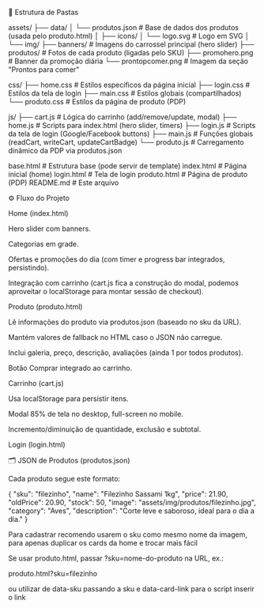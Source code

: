 📂 Estrutura de Pastas

assets/
 ├── data/
 │    └── produtos.json     # Base de dados dos produtos (usada pelo produto.html)
 │
 ├── icons/
 │    └── logo.svg          # Logo em SVG
 │
 └── img/
      ├── banners/          # Imagens do carrossel principal (hero slider)
      ├── produtos/         # Fotos de cada produto (ligadas pelo SKU)
      ├── promohero.png     # Banner da promoção diária
      └── prontopcomer.png  # Imagem da seção "Prontos para comer"

css/
 ├── home.css               # Estilos específicos da página inicial
 ├── login.css              # Estilos da tela de login
 ├── main.css               # Estilos globais (compartilhados)
 └── produto.css            # Estilos da página de produto (PDP)

js/
 ├── cart.js                # Lógica do carrinho (add/remove/update, modal)
 ├── home.js                # Scripts para index.html (hero slider, timers)
 ├── login.js               # Scripts da tela de login (Google/Facebook buttons)
 ├── main.js                # Funções globais (readCart, writeCart, updateCartBadge)
 └── produto.js             # Carregamento dinâmico da PDP via produtos.json

base.html                   # Estrutura base (pode servir de template)
index.html                  # Página inicial (home)
login.html                  # Tela de login
produto.html                # Página de produto (PDP)
README.md                   # Este arquivo

⚙️ Fluxo do Projeto

Home (index.html)

Hero slider com banners.

Categorias em grade.

Ofertas e promoções do dia (com timer e progress bar integrados, persistindo).

Integração com carrinho (cart.js fica a construção do modal, podemos aproveitar o localStorage para montar sessão de checkout).

Produto (produto.html)

Lê informações do produto via produtos.json (baseado no sku da URL).

Mantém valores de fallback no HTML caso o JSON não carregue.

Inclui galeria, preço, descrição, avaliações (ainda 1 por todos produtos).

Botão Comprar integrado ao carrinho.

Carrinho (cart.js)

Usa localStorage para persistir itens.

Modal 85% de tela no desktop, full-screen no mobile.

Incremento/diminuição de quantidade, exclusão e subtotal.

Login (login.html)

🗂️ JSON de Produtos (produtos.json)

Cada produto segue este formato:

{
  "sku": "filezinho",
  "name": "Filezinho Sassami 1kg",
  "price": 21.90,
  "oldPrice": 20.90,
  "stock": 50,
  "image": "assets/img/produtos/filezinho.jpg",
  "category": "Aves",
  "description": "Corte leve e saboroso, ideal para o dia a dia."
}

Para cadastrar recomendo usarem o sku como mesmo nome da imagem, para apenas duplicar os cards da home e trocar mais fácil

Se usar produto.html, passar ?sku=nome-do-produto na URL, ex.:

produto.html?sku=filezinho

ou utilizar de data-sku passando a sku e data-card-link para o script inserir o link


